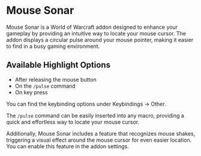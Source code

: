 # Mouse Sonar

Mouse Sonar is a World of Warcraft addon designed to enhance your gameplay by providing an intuitive way to locate your mouse cursor. The addon displays a circular pulse around your mouse pointer, making it easier to find in a busy gaming environment.

## Available Highlight Options

- After releasing the mouse button
- On the `/pulse` command
- On key press

You can find the keybinding options under Keybindings -> Other.

The `/pulse` command can be easily inserted into any macro, providing a quick and effortless way to locate your mouse cursor.

Additionally, Mouse Sonar includes a feature that recognizes mouse shakes, triggering a visual effect around the mouse cursor for even easier location. You can enable this feature in the addon settings.
